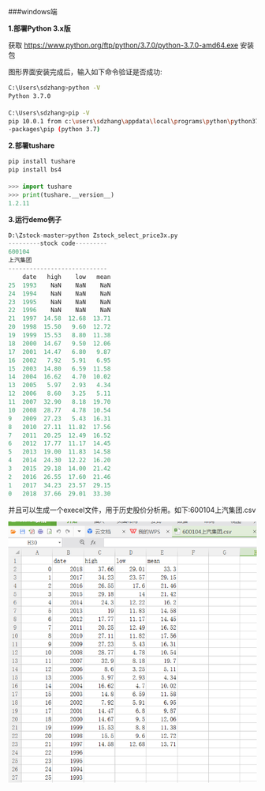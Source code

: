 ###windows端

**1.部署Python 3.x版**

获取 https://www.python.org/ftp/python/3.7.0/python-3.7.0-amd64.exe 安装包

图形界面安装完成后，输入如下命令验证是否成功:
```bash
C:\Users\sdzhang>python -V
Python 3.7.0

C:\Users\sdzhang>pip -V
pip 10.0.1 from c:\users\sdzhang\appdata\local\programs\python\python37\lib\site
-packages\pip (python 3.7)
```

**2.部署tushare**
```python
pip install tushare
pip install bs4

>>> import tushare
>>> print(tushare.__version__)
1.2.11
```

**3.运行demo例子**
```python
D:\Zstock-master>python Zstock_select_price3x.py
---------stock code---------
600104
上汽集团
----------------------------
    date   high    low   mean
25  1993    NaN    NaN    NaN
24  1994    NaN    NaN    NaN
23  1995    NaN    NaN    NaN
22  1996    NaN    NaN    NaN
21  1997  14.58  12.68  13.71
20  1998  15.50   9.60  12.72
19  1999  15.53   8.80  11.38
18  2000  14.67   9.50  12.06
17  2001  14.47   6.80   9.87
16  2002   7.92   5.91   6.95
15  2003  14.80   6.59  11.58
14  2004  16.62   4.70  10.02
13  2005   5.97   2.93   4.34
12  2006   8.60   3.25   5.11
11  2007  32.90   8.18  19.70
10  2008  28.77   4.78  10.54
9   2009  27.23   5.43  16.31
8   2010  27.11  11.82  17.56
7   2011  20.25  12.49  16.52
6   2012  17.77  11.17  14.45
5   2013  19.00  11.83  14.58
4   2014  24.30  12.22  16.20
3   2015  29.18  14.00  21.42
2   2016  26.55  17.60  21.46
1   2017  34.23  23.57  29.15
0   2018  37.66  29.01  33.30
```
并且可以生成一个execel文件，用于历史股价分析用。如下:600104上汽集团.csv

![Alt text](./demo.png)




